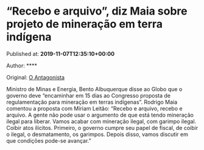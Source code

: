 
# “Recebo e arquivo”, diz Maia sobre projeto de mineração em terra indígena

Published at: **2019-11-07T12:35:10+00:00**

Author: ****

Original: [O Antagonista](https://www.oantagonista.com/brasil/recebo-e-arquivo-diz-maia-sobre-projeto-de-mineracao-em-terra-indigena/)

Ministro de Minas e Energia, Bento Albuquerque disse ao Globo que o governo deve “encaminhar em 15 dias ao Congresso proposta de regulamentação para mineração em terras indígenas”.
Rodrigo Maia comentou a proposta com Míriam Leitão:
“Recebo e arquivo, recebo e arquivo. A gente não pode usar o argumento de que está tendo mineração ilegal para liberar. Vamos acabar com mineração ilegal, com garimpo ilegal. Coibir atos ilícitos. Primeiro, o governo cumpre seu papel de fiscal, de coibir o ilegal, o desmatamento, os garimpos. Depois disso, vamos discutir em que condições pode-se avançar.”
